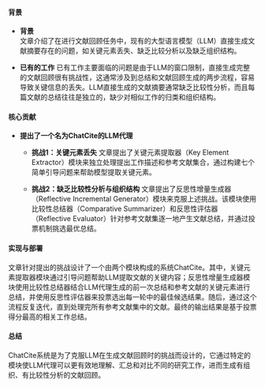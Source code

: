 #### 背景
- **背景**       
    文章介绍了在进行文献回顾任务中，现有的大型语言模型（LLM）直接生成文献摘要存在的问题，如关键元素丢失、缺乏比较分析以及缺乏组织结构。

- **已有的工作**
    已有工作主要面临的问题是由于LLM的窗口限制，直接生成完整的文献回顾很有挑战性，这通常涉及到总结和文献回顾生成的两步流程，容易导致关键信息的丢失。LLM直接生成的文献摘要通常缺乏比较性分析，而且每篇文献的总结往往是独立的，缺少对相似工作的归类和组织结构。

#### 核心贡献
- **提出了一个名为ChatCite的LLM代理**
    - **挑战1：关键元素丢失**
        文章提出了关键元素提取器（Key Element Extractor）模块来独立处理提出工作描述和参考文献集合，通过构建七个简单引导问题来帮助模型提取关键元素。

    - **挑战2：缺乏比较性分析与组织结构**
        文章提出了反思性增量生成器（Reflective Incremental Generator）模块来克服上述挑战。该模块使用比较性总结器（Comparative Summarizer）和反思性评估器（Reflective Evaluator）针对参考文献集逐一地产生文献总结，并通过投票机制挑选最优总结。

#### 实现与部署
文章针对提出的挑战设计了一个由两个模块构成的系统ChatCite。其中，关键元素提取器模块通过引导问题帮助LLM提取文献的关键内容；反思性增量生成器模块使用比较性总结器结合LLM代理生成的前一次总结和参考文献的关键元素进行总结，并使用反思性评估器来投票选出每一轮中的最佳候选结果。随后，通过这个流程反复迭代，直到处理完所有参考文献集中的文献。最终的输出结果是基于投票得分最高的相关工作总结。

#### 总结
ChatCite系统是为了克服LLM在生成文献回顾时的挑战而设计的，它通过特定的模块使LLM代理可以更有效地理解、汇总和对比不同的研究工作，进而生成有组织、有比较性分析的文献回顾。